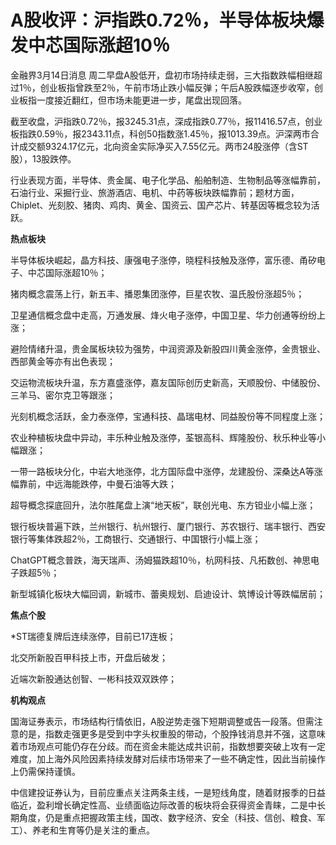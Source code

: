 # A股收评：沪指跌0.72％，半导体板块爆发中芯国际涨超10％

金融界3月14日消息
周二早盘A股低开，盘初市场持续走弱，三大指数跌幅相继超过1％，创业板指曾跌至2％，午前市场止跌小幅反弹；午后A股跌幅逐步收窄，创业板指一度接近翻红，但市场未能更进一步，尾盘出现回落。

截至收盘，沪指跌0.72％，报3245.31点，深成指跌0.77％，报11416.57点，创业板指跌0.59％，报2343.11点，科创50指数涨1.45％，报1013.39点。沪深两市合计成交额9324.17亿元，北向资金实际净买入7.55亿元。两市24股涨停（含ST股），13股跌停。

行业表现方面，半导体、贵金属、电子化学品、船舶制造、生物制品等涨幅靠前，石油行业、采掘行业、旅游酒店、电机、中药等板块跌幅靠前；题材方面，Chiplet、光刻胶、猪肉、鸡肉、黄金、国资云、国产芯片、转基因等概念较为活跃。

**热点板块**

半导体板块崛起，晶方科技、康强电子涨停，晓程科技触及涨停，富乐德、甬矽电子、中芯国际涨超10％；

猪肉概念震荡上行，新五丰、播恩集团涨停，巨星农牧、温氏股份涨超5％；

卫星通信概念盘中走高，万通发展、烽火电子涨停，中国卫星、华力创通等纷纷上涨；

避险情绪升温，贵金属板块较为强势，中润资源及新股四川黄金涨停，金贵银业、西部黄金等亦有出色表现；

交运物流板块升温，东方嘉盛涨停，嘉友国际创历史新高，天顺股份、中储股份、三羊马、密尔克卫等跟涨；

光刻机概念活跃，金力泰涨停，宝通科技、晶瑞电材、同益股份等不同程度上涨；

农业种植板块盘中异动，丰乐种业触及涨停，荃银高科、辉隆股份、秋乐种业等小幅跟涨；

一带一路板块分化，中岩大地涨停，北方国际盘中涨停，龙建股份、深桑达A等涨幅靠前，中远海能跌停，中曼石油等大跌；

超导概念探底回升，法尔胜尾盘上演“地天板”，联创光电、东方钽业小幅上涨；

银行板块普遍下跌，兰州银行、杭州银行、厦门银行、苏农银行、瑞丰银行、西安银行等集体跌超2％，工商银行、交通银行、中国银行小幅上涨；

ChatGPT概念普跌，海天瑞声、汤姆猫跌超10％，杭网科技、凡拓数创、神思电子跌超5％；

新型城镇化板块大幅回调，新城市、蕾奥规划、启迪设计、筑博设计等跌幅居前；

**焦点个股**

*ST瑞德复牌后连续涨停，目前已17连板；

北交所新股百甲科技上市，开盘后破发；

近端次新股通达创智、一彬科技双双跌停；

**机构观点**

国海证券表示，市场结构行情依旧，A股逆势走强下短期调整或告一段落。但需注意的是，指数走强更多是受到中字头权重股的带动，个股挣钱消息并不强，这意味着市场观点可能仍存在分歧。而在资金未能达成共识前，指数想要突破上攻有一定难度，加上海外风险因素持续发酵对后续市场带来了一些不确定性，因此当前操作上仍需保持谨慎。

中信建投证券认为，目前应重点关注两条主线，一是短线角度，随着财报季的日益临近，盈利增长确定性高、业绩面临边际改善的板块将会获得资金青睐，二是中长期角度，仍是重点把握政策主线，国改、数字经济、安全（科技、信创、粮食、军工）、养老和生育等仍是关注的重点。

